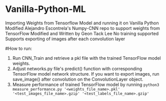 # Vanilla-Python-ML
Importing Weights from Tensorflow Model and running it on Vanilla Python
Modified Alejandro Escontrela's Numpy-CNN repo to support weights from TensorFlow
Modified and Written by Geon Tack Lee
No training supported
Supports exporting of images after each convolution layer

#How to run:
1. Run CNN_Train and retrieve a pkl file with the trained TensorFlow model weights.
2. Adjust networks.py file's predict() function with corresponding TensorFlow model network structure. If you want to export images, run save_image() after convolution on the ConvolutionLayer object.
3. Measure performance of trained TensorFlow model by running `python3 measure_performance.py '<weights_file_name>.pkl' '<test_images_file_name>.gzip' '<test_labels_file_name>.gzip'`
